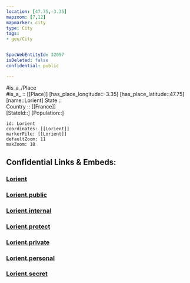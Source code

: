 ```yaml
---
location: [47.75,-3.35] 
mapzoom: [7,12] 
mapmarker: city 
type: City
tags:
- geo/City


SpocWebEntityId: 32097
isDeleted: false
confidential: public

---
```

#is_a_/Place  
#is_a_ :: [[Place]] 
[has_place_longitude::-3.35] 
[has_place_latitude::47.75] 
[name::Lorient] 
State ::  
Country :: [[France]]  
[StateId::] 
[Population::] 



```leaflet
id: Lorient
coordinates: [[Lorient]] 
markerFile: [[Lorient]] 
defaultZoom: 11 
maxZoom: 18
```


## Confidential Links & Embeds: 

### [Lorient](/_Standards/Earth/Continent/Europe/Europe~West/France/regions~France/Bretagne/departments~Bretagne/Morbihan/communes~Morbihan/Lorient/cities~Lorient/Lorient.md) 

### [Lorient.public](/_public/Earth/Continent/Europe/Europe~West/France/regions~France/Bretagne/departments~Bretagne/Morbihan/communes~Morbihan/Lorient/cities~Lorient/Lorient.public.md) 

### [Lorient.internal](/_internal/Earth/Continent/Europe/Europe~West/France/regions~France/Bretagne/departments~Bretagne/Morbihan/communes~Morbihan/Lorient/cities~Lorient/Lorient.internal.md) 

### [Lorient.protect](/_protect/Earth/Continent/Europe/Europe~West/France/regions~France/Bretagne/departments~Bretagne/Morbihan/communes~Morbihan/Lorient/cities~Lorient/Lorient.protect.md) 

### [Lorient.private](/_private/Earth/Continent/Europe/Europe~West/France/regions~France/Bretagne/departments~Bretagne/Morbihan/communes~Morbihan/Lorient/cities~Lorient/Lorient.private.md) 

### [Lorient.personal](/_personal/Earth/Continent/Europe/Europe~West/France/regions~France/Bretagne/departments~Bretagne/Morbihan/communes~Morbihan/Lorient/cities~Lorient/Lorient.personal.md) 

### [Lorient.secret](/_secret/Earth/Continent/Europe/Europe~West/France/regions~France/Bretagne/departments~Bretagne/Morbihan/communes~Morbihan/Lorient/cities~Lorient/Lorient.secret.md)

